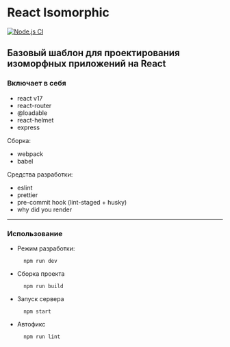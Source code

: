 # React Isomorphic

[![Node.js CI](https://github.com/zhelvis/react-isomorphic/actions/workflows/nodejs.yml/badge.svg?branch=master)](https://github.com/zhelvis/react-isomorphic/actions/workflows/nodejs.yml)

## Базовый шаблон для проектирования изоморфных приложений на React

### Включает в себя

- react v17
- react-router
- @loadable
- react-helmet
- express

Сборка:

- webpack
- babel

Средства разработки:

- eslint
- prettier
- pre-commit hook (lint-staged + husky)
- why did you render

----

### Использование

- Режим разработки:

        npm run dev

- Сборка проекта

        npm run build

- Запуск сервера

        npm start

- Автофикс

        npm run lint
